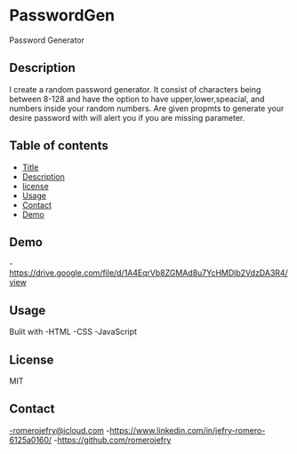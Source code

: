 # PasswordGen
Password Generator
## Description 
I create a random password generator. It consist of characters being between 8-128 and have the option to have upper,lower,speacial, and numbers inside your random numbers. Are given propmts to generate your desire password with will alert you if you are missing parameter.  

## Table of contents 

* [Title](#Title)
* [Description](#Description)
* [license](#License)
* [Usage](#Usage)
* [Contact](#Contact)
* [Demo](#Demo)

## Demo
-https://drive.google.com/file/d/1A4EqrVb8ZGMAd8u7YcHMDlb2VdzDA3R4/view


## Usage
Bulit with
-HTML
-CSS
-JavaScript

## License 
MIT


## Contact 
-romerojefry@icloud.com
-https://www.linkedin.com/in/jefry-romero-6125a0160/
-https://github.com/romerojefry